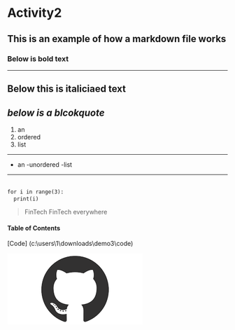 # Activity2
## This is an example of how a markdown file works
### Below is bold text
---
**Below this is italiciaed text**
---
*below is a blcokquote*
---
1. an 
2. ordered
3. list
---
- an
-unordered
-list
---
```

for i in range(3):
  print(i)

```
> FinTech FinTech everywhere

#### Table of Contents
[Code] (c:\users\1\downloads\demo3\code)

![](https://github.com/sbo97t/Activity2/blob/master/image.png)
